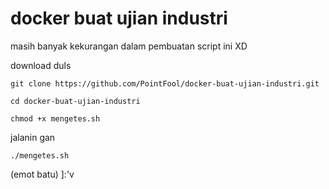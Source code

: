 # docker buat ujian industri
masih banyak kekurangan dalam pembuatan script ini XD

download duls

    git clone https://github.com/PointFool/docker-buat-ujian-industri.git
  
    cd docker-buat-ujian-industri
  
    chmod +x mengetes.sh

jalanin gan

    ./mengetes.sh
  
(emot batu) ]:'v
